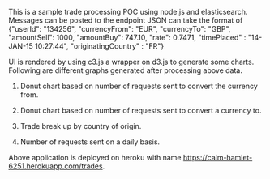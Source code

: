 This is a sample trade processing POC using node.js and elasticsearch. Messages can be posted to the endpoint
JSON can take the format of
{"userId": "134256", "currencyFrom": "EUR", "currencyTo": "GBP", "amountSell": 1000, "amountBuy": 747.10, "rate": 0.7471, "timePlaced" : "14-JAN-15 10:27:44", "originatingCountry" : "FR"}

UI is rendered by using c3.js a wrapper on d3.js to generate some charts. Following are different graphs generated after
processing above data.

1. Donut chart based on number of requests sent to convert the currency from.

2. Donut chart based on number of requests sent to convert a currency to.

3. Trade break up by country of origin.

4. Number of requests sent on a daily basis.

Above application is deployed on heroku with name https://calm-hamlet-6251.herokuapp.com/trades. 